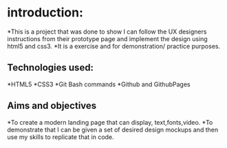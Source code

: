 # introduction:
*This is a project that was done to show I can follow the UX designers instructions from their prototype page and implement the design using 
html5 and css3.
*It is a exercise  and for demonstration/ practice purposes.

## Technologies used:
*HTML5
*CSS3
*Git Bash commands
*Github and GithubPages

## Aims and objectives
*To create a modern landing page that can display, text,fonts,video.
*To demonstrate that I can be given a set of desired design mockups and then use my skills to replicate that in code.
